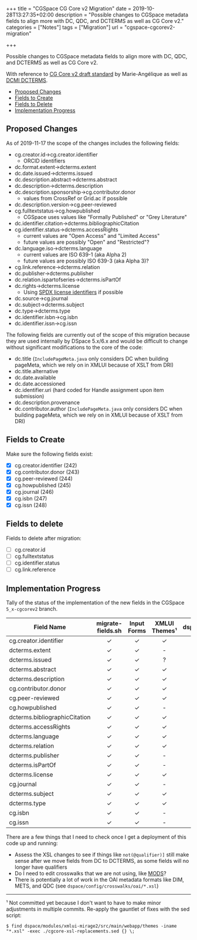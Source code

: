 +++
title = "CGSpace CG Core v2 Migration"
date = 2019-10-28T13:27:35+02:00
description = "Possible changes to CGSpace metadata fields to align more with DC, QDC, and DCTERMS as well as CG Core v2."
categories = ["Notes"]
tags = ["Migration"]
url = "cgspace-cgcorev2-migration"

+++

Possible changes to CGSpace metadata fields to align more with DC, QDC, and DCTERMS as well as CG Core v2.

With reference to [CG Core v2 draft standard](https://agriculturalsemantics.github.io/cg-core/cgcore.html) by Marie-Angélique as well as [DCMI DCTERMS](http://www.dublincore.org/specifications/dublin-core/dcmi-terms/).

<!--more-->

- [Proposed Changes](#proposed-changes)
- [Fields to Create](#fields-to-create)
- [Fields to Delete](#fields-to-delete)
- [Implementation Progress](#implementation-progress)

## Proposed Changes
As of 2019-11-17 the scope of the changes includes the following fields:

- cg.creator.id→cg.creator.identifier
  - ORCID identifiers
- dc.format.extent→dcterms.extent
- dc.date.issued→dcterms.issued
- dc.description.abstract→dcterms.abstract
- dc.description→dcterms.description
- dc.description.sponsorship→cg.contributor.donor
  - values from CrossRef or Grid.ac if possible
- dc.description.version→cg.peer-reviewed
- cg.fulltextstatus→cg.howpublished
  - CGSpace uses values like "Formally Published" or "Grey Literature"
- dc.identifier.citation→dcterms.bibliographicCitation
- cg.identifier.status→dcterms.accessRights
  - current values are "Open Access" and "Limited Access"
  - future values are possibly "Open" and "Restricted"?
- dc.language.iso→dcterms.language
  - current values are ISO 639-1 (aka Alpha 2)
  - future values are possibly ISO 639-3 (aka Alpha 3)?
- cg.link.reference→dcterms.relation
- dc.publisher→dcterms.publisher
- dc.relation.ispartofseries→dcterms.isPartOf
- dc.rights→dcterms.license
  - Using [SPDX license identifiers](https://spdx.org/licenses/) if possible
- dc.source→cg.journal
- dc.subject→dcterms.subject
- dc.type→dcterms.type
- dc.identifier.isbn→cg.isbn
- dc.identifier.issn→cg.issn

The following fields are currently out of the scope of this migration because they are used internally by DSpace 5.x/6.x and would be difficult to change without significant modifications to the core of the code:

- dc.title (`IncludePageMeta.java` only considers DC when building pageMeta, which we rely on in XMLUI because of XSLT from DRI)
- dc.title.alternative
- dc.date.available
- dc.date.accessioned
- dc.identifier.uri (hard coded for Handle assignment upon item submission)
- dc.description.provenance
- dc.contributor.author (`IncludePageMeta.java` only considers DC when building pageMeta, which we rely on in XMLUI because of XSLT from DRI)

## Fields to Create
Make sure the following fields exist:

- [x] cg.creator.identifier (242)
- [x] cg.contributor.donor (243)
- [x] cg.peer-reviewed (244)
- [x] cg.howpublished (245)
- [x] cg.journal (246)
- [x] cg.isbn (247)
- [x] cg.issn (248)

## Fields to delete
Fields to delete after migration:

- [ ] cg.creator.id
- [ ] cg.fulltextstatus
- [ ] cg.identifier.status
- [ ] cg.link.reference

## Implementation Progress
Tally of the status of the implementation of the new fields in the CGSpace `5_x-cgcorev2` branch.

| Field Name | migrate-fields.sh | Input Forms | XMLUI Themes¹ | dspace.cfg | Discovery | Atmire Modules | Crosswalks |
| ---------- | :---------------: | :---------: | :-----------: | :--------: | :-------: | :------------: | :--------: |
cg.creator.identifier | ✓ | ✓ | ✓ | - | ✓ | ✓ | |
dcterms.extent | ✓ | ✓ | - | - | - | - | |
dcterms.issued | ✓ | ✓ | ? | ✓ | ✓ | ✓ | |
dcterms.abstract | ✓ | ✓ | ✓ | ✓ | ✓ | - | |
dcterms.description | ✓ | ✓ | ✓ | ✓ | ✓ | ✓ | |
cg.contributor.donor | ✓ | ✓ | ✓ | ✓ | ✓ | ✓ | |
cg.peer-reviewed | ✓ | ✓ | ✓ | - | ✓ | - | |
cg.howpublished | ✓ | ✓ | - | - | - | - | |
dcterms.bibliographicCitation | ✓ | ✓ | ✓ | - | - | ✓ | |
dcterms.accessRights | ✓ | ✓ | ✓ | - | ✓ | ✓ | |
dcterms.language | ✓ | ✓ | ✓ | - | ✓ | ✓ | |
dcterms.relation | ✓ | ✓ | ✓ | - | - | - | |
dcterms.publisher | ✓ | ✓ | - | - | ✓ | ✓ | |
dcterms.isPartOf | ✓ | ✓ | - | ✓ | ✓ | ✓ | |
dcterms.license | ✓ | ✓ | ✓ | ✓ | ✓ | ✓ | |
cg.journal | ✓ | ✓ | - | - | ✓ | ✓ | |
dcterms.subject | ✓ | ✓ | ✓ | ✓ | ✓ | ✓ | |
dcterms.type | ✓ | ✓ | ✓ | ✓ | ✓ | ✓ | |
cg.isbn | ✓ | ✓ | - | - | - | ✓ | |
cg.issn | ✓ | ✓ | - | - | - | ✓ | |

There are a few things that I need to check once I get a deployment of this code up and running:

- Assess the XSL changes to see if things like `not(@qualifier)]` still make sense after we move fields from DC to DCTERMS, as some fields will no longer have qualifiers
- Do I need to edit crosswalks that we are not using, like [MODS](https://wiki.duraspace.org/display/DSDOC5x/DSpace+AIP+Format#DSpaceAIPFormat-MODSSchema)?
- There is potentially a lot of work in the OAI metadata formats like DIM, METS, and QDC (see `dspace/config/crosswalks/oai/*.xsl`)

------
¹ Not committed yet because I don't want to have to make minor adjustments in multiple commits. Re-apply the gauntlet of fixes with the sed script:

```
$ find dspace/modules/xmlui-mirage2/src/main/webapp/themes -iname "*.xsl" -exec ./cgcore-xsl-replacements.sed {} \;
```

